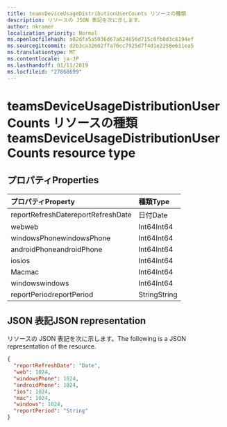 ```yaml
---
title: teamsDeviceUsageDistributionUserCounts リソースの種類
description: リソースの JSON 表記を次に示します。
author: nkramer
localization_priority: Normal
ms.openlocfilehash: a02dfa5a5036d67a624656d715c0fb0d3c8194ef
ms.sourcegitcommit: d2b3ca32602ffa76cc7925d7f4d1e2258e611ea5
ms.translationtype: MT
ms.contentlocale: ja-JP
ms.lasthandoff: 01/11/2019
ms.locfileid: "27868699"
---
```

# <a name="teamsdeviceusagedistributionusercounts-resource-type"></a><span data-ttu-id="815e0-103">teamsDeviceUsageDistributionUserCounts リソースの種類</span><span class="sxs-lookup"><span data-stu-id="815e0-103">teamsDeviceUsageDistributionUserCounts resource type</span></span>

## <a name="properties"></a><span data-ttu-id="815e0-104">プロパティ</span><span class="sxs-lookup"><span data-stu-id="815e0-104">Properties</span></span>

| <span data-ttu-id="815e0-105">プロパティ</span><span class="sxs-lookup"><span data-stu-id="815e0-105">Property</span></span>          | <span data-ttu-id="815e0-106">種類</span><span class="sxs-lookup"><span data-stu-id="815e0-106">Type</span></span>   |
| :---------------- | :----- |
| <span data-ttu-id="815e0-107">reportRefreshDate</span><span class="sxs-lookup"><span data-stu-id="815e0-107">reportRefreshDate</span></span> | <span data-ttu-id="815e0-108">日付</span><span class="sxs-lookup"><span data-stu-id="815e0-108">Date</span></span>   |
| <span data-ttu-id="815e0-109">web</span><span class="sxs-lookup"><span data-stu-id="815e0-109">web</span></span>               | <span data-ttu-id="815e0-110">Int64</span><span class="sxs-lookup"><span data-stu-id="815e0-110">Int64</span></span>  |
| <span data-ttu-id="815e0-111">windowsPhone</span><span class="sxs-lookup"><span data-stu-id="815e0-111">windowsPhone</span></span>      | <span data-ttu-id="815e0-112">Int64</span><span class="sxs-lookup"><span data-stu-id="815e0-112">Int64</span></span>  |
| <span data-ttu-id="815e0-113">androidPhone</span><span class="sxs-lookup"><span data-stu-id="815e0-113">androidPhone</span></span>      | <span data-ttu-id="815e0-114">Int64</span><span class="sxs-lookup"><span data-stu-id="815e0-114">Int64</span></span>  |
| <span data-ttu-id="815e0-115">ios</span><span class="sxs-lookup"><span data-stu-id="815e0-115">ios</span></span>               | <span data-ttu-id="815e0-116">Int64</span><span class="sxs-lookup"><span data-stu-id="815e0-116">Int64</span></span>  |
| <span data-ttu-id="815e0-117">Mac</span><span class="sxs-lookup"><span data-stu-id="815e0-117">mac</span></span>               | <span data-ttu-id="815e0-118">Int64</span><span class="sxs-lookup"><span data-stu-id="815e0-118">Int64</span></span>  |
| <span data-ttu-id="815e0-119">windows</span><span class="sxs-lookup"><span data-stu-id="815e0-119">windows</span></span>           | <span data-ttu-id="815e0-120">Int64</span><span class="sxs-lookup"><span data-stu-id="815e0-120">Int64</span></span>  |
| <span data-ttu-id="815e0-121">reportPeriod</span><span class="sxs-lookup"><span data-stu-id="815e0-121">reportPeriod</span></span>      | <span data-ttu-id="815e0-122">String</span><span class="sxs-lookup"><span data-stu-id="815e0-122">String</span></span> |

## <a name="json-representation"></a><span data-ttu-id="815e0-123">JSON 表記</span><span class="sxs-lookup"><span data-stu-id="815e0-123">JSON representation</span></span>

<span data-ttu-id="815e0-124">リソースの JSON 表記を次に示します。</span><span class="sxs-lookup"><span data-stu-id="815e0-124">The following is a JSON representation of the resource.</span></span>

<!-- {
  "blockType": "resource",
  "@odata.type": "microsoft.graph.teamsDeviceUsageDistributionUserCounts"
} -->

```json
{
  "reportRefreshDate": "Date", 
  "web": 1024, 
  "windowsPhone": 1024, 
  "androidPhone": 1024, 
  "ios": 1024, 
  "mac": 1024, 
  "windows": 1024, 
  "reportPeriod": "String"
}
```

